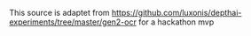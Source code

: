 This source is adaptet from https://github.com/luxonis/depthai-experiments/tree/master/gen2-ocr for a hackathon mvp
